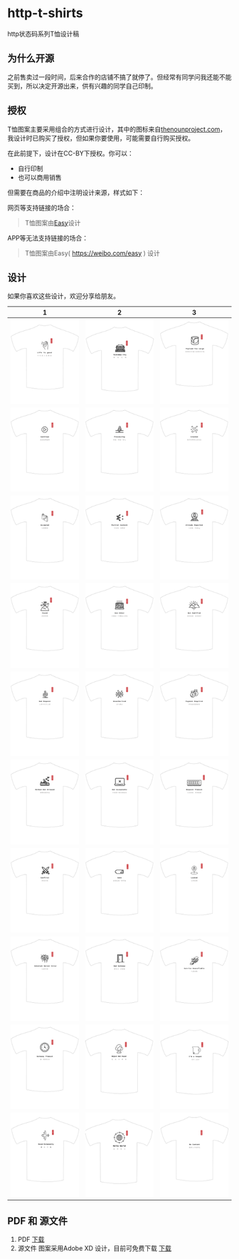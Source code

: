 # http-t-shirts

http状态码系列T恤设计稿

## 为什么开源

之前售卖过一段时间，后来合作的店铺不搞了就停了。但经常有同学问我还能不能买到，所以决定开源出来，供有兴趣的同学自己印制。

## 授权

T恤图案主要采用组合的方式进行设计，其中的图标来自[thenounproject.com](http://thenounproject.com/)，我设计时已购买了授权，但如果你要使用，可能需要自行购买授权。

在此前提下，设计在CC-BY下授权。你可以：

- 自行印制
- 也可以商用销售

但需要在商品的介绍中注明设计来源，样式如下：

网页等支持链接的场合：

> T恤图案由[Easy](https://weibo.com/easy)设计

APP等无法支持链接的场合：

> T恤图案由Easy( https://weibo.com/easy ) 设计

## 设计

如果你喜欢这些设计，欢迎分享给朋友。


| 1   | 2   |  3  | 
| --- | --- | --- |
| ![](images/t1.png) | ![](images/t2.png) | ![](images/t3.png) | 
| ![](images/t4.png) | ![](images/t5.png) | ![](images/t6.png) | 
| ![](images/t7.png) | ![](images/t8.png) | ![](images/t9.png) | 
| ![](images/t10.png) | ![](images/t11.png) | ![](images/t12.png) | 
| ![](images/t13.png) | ![](images/t14.png) | ![](images/t15.png) | 
| ![](images/t16.png) | ![](images/t17.png) | ![](images/t18.png) | 
| ![](images/t19.png) | ![](images/t20.png) | ![](images/t21.png) | 
| ![](images/t22.png) | ![](images/t23.png) | ![](images/t24.png) | 
| ![](images/t25.png) | ![](images/t26.png) | ![](images/t27.png) | 
| ![](images/t28.png) | ![](images/t29.png) | ![](images/t30.png) | 
 


## PDF 和 源文件

1. PDF [下载](httpt.pdf)
1. 源文件 图案采用Adobe XD 设计，目前可免费下载 [下载](httpt.xd)
